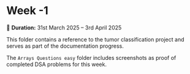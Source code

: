 # Week -1

📅 **Duration:** 31st March 2025 – 3rd April 2025  

This folder contains a reference to the tumor classification project and serves as part of the documentation progress.

The `Arrays Questions easy` folder includes screenshots as proof of completed DSA problems for this week.
